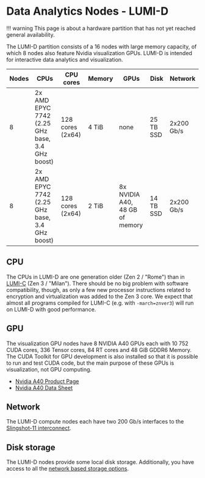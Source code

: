 # Data Analytics Nodes - LUMI-D

[lumic]: ../../hardware/compute/lumic.md
[storage]: ../../runjobs/lumi_env/storing-data.md
[interconnect]: ../../hardware/interconnect.md
[a40-product]: https://www.nvidia.com/en-us/data-center/a40/
[a40-specs]: https://www.nvidia.com/content/dam/en-zz/Solutions/Data-Center/a40/proviz-print-nvidia-a40-datasheet-us-nvidia-1469711-r8-web.pdf

!!! warning
    This page is about a hardware partition that has not yet reached
    general availability.

The LUMI-D partition consists of a 16 nodes with large memory capacity, of
which 8 nodes also feature Nvidia visualization GPUs. LUMI-D is intended for
interactive data analytics and visualization.

| Nodes | CPUs                                               | CPU cores          | Memory | GPUs                                  | Disk      | Network    |
|-------|----------------------------------------------------|--------------------|--------|---------------------------------------|-----------|------------|
| 8     | 2x AMD EPYC 7742<br>(2.25 GHz base,<br> 3.4 GHz boost) | 128 cores (2x64)   | 4 TiB   | none                                  | 25 TB SSD | 2x200 Gb/s |
| 8     | 2x AMD EPYC 7742<br>(2.25 GHz base,<br> 3.4 GHz boost) | 128 cores (2x64)   | 2 TiB   | 8x NVIDIA A40,<br>48 GB of memory     | 14 TB SSD | 2x200 Gb/s |

## CPU
The CPUs in LUMI-D are one generation older (Zen 2 / "Rome") than in
[LUMI-C][lumic] (Zen 3 / "Milan"). There should be no big problem with software
compatibility, though, as only a few new processor instructions related to
encryption and virtualization was added to the Zen 3 core. We expect that
almost all programs compiled for LUMI-C (e.g. with `-march=znver3`) will run on
LUMI-D with good performance.

## GPU

The visualization GPU nodes have 8 NVIDIA A40 GPUs each with 10 752 CUDA cores,
336 Tensor cores, 84 RT cores and 48 GiB GDDR6 Memory. The CUDA Toolkit for GPU
development is also installed so that it is possible to run and test CUDA code,
but the main purpose of these GPUs is visualization, not GPU computing.

* [Nvidia A40 Product Page][a40-product]
* [Nvidia A40 Data Sheet][a40-specs]

## Network

The LUMI-D compute nodes each have two 200 Gb/s interfaces to the [Slingshot-11
interconnect][interconnect].

## Disk storage

The LUMI-D nodes provide some local disk storage. Additionally, you have
access to all the [network based storage options][storage].

